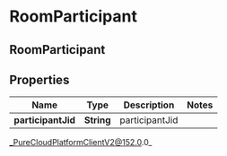 # RoomParticipant

## RoomParticipant

## Properties

|Name | Type | Description | Notes|
|------------ | ------------- | ------------- | -------------|
| **participantJid** | **String** | participantJid | |



_PureCloudPlatformClientV2@152.0.0_
